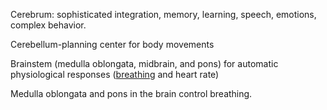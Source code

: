 Cerebrum: sophisticated integration, memory, learning, speech, emotions, complex behavior.

Cerebellum-planning center for body movements

 Brainstem (medulla oblongata, midbrain, and pons) for automatic physiological responses ([breathing](../../Respiratory/) and heart rate)
 
 Medulla oblongata and pons in the brain control breathing.